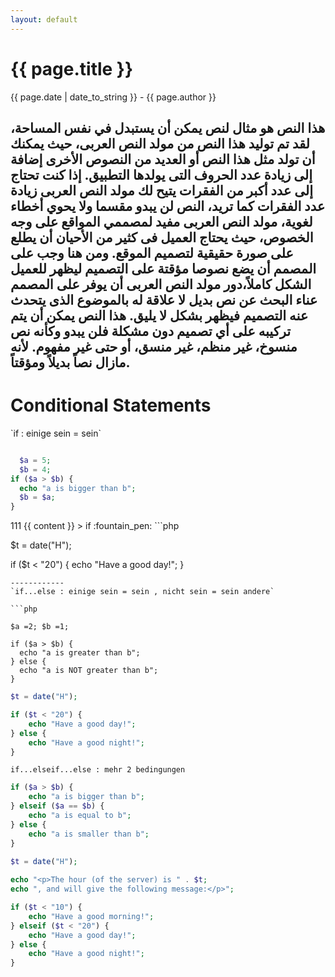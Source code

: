 ```yaml
---
layout: default
---
```

<h1>{{ page.title }}</h1>
<p>{{ page.date | date_to_string }} - {{ page.author }}</p>



هذا النص هو مثال لنص يمكن أن يستبدل في نفس المساحة، لقد تم توليد هذا النص من مولد النص العربى، حيث يمكنك أن تولد مثل هذا النص أو العديد من النصوص الأخرى إضافة إلى زيادة عدد الحروف التى يولدها التطبيق.
إذا كنت تحتاج إلى عدد أكبر من الفقرات يتيح لك مولد النص العربى زيادة عدد الفقرات كما تريد، النص لن يبدو مقسما ولا يحوي أخطاء لغوية، مولد النص العربى مفيد لمصممي المواقع على وجه الخصوص، حيث يحتاج العميل فى كثير من الأحيان أن يطلع على صورة حقيقية لتصميم الموقع.
ومن هنا وجب على المصمم أن يضع نصوصا مؤقتة على التصميم ليظهر للعميل الشكل كاملاً،دور مولد النص العربى أن يوفر على المصمم عناء البحث عن نص بديل لا علاقة له بالموضوع الذى يتحدث عنه التصميم فيظهر بشكل لا يليق.
هذا النص يمكن أن يتم تركيبه على أي تصميم دون مشكلة فلن يبدو وكأنه نص منسوخ، غير منظم، غير منسق، أو حتى غير مفهوم. لأنه مازال نصاً بديلاً ومؤقتاً.
---------------------------
# Conditional Statements


<p>
`if : einige sein = sein`

```php

  $a = 5;
  $b = 4;
if ($a > $b) {
  echo "a is bigger than b";
  $b = $a;
}
```
</p>
111
{{ content }}
> if
:fountain_pen:
```php

$t = date("H");

if ($t < "20") {
    echo "Have a good day!";
}

```
------------
`if...else : einige sein = sein , nicht sein = sein andere`

```php

$a =2; $b =1;
  
if ($a > $b) {
  echo "a is greater than b";
} else {
  echo "a is NOT greater than b";
}
```
```php
$t = date("H");

if ($t < "20") {
    echo "Have a good day!";
} else {
    echo "Have a good night!";
}
```


`if...elseif...else : mehr 2 bedingungen`
```php
if ($a > $b) {
    echo "a is bigger than b";
} elseif ($a == $b) {
    echo "a is equal to b";
} else {
    echo "a is smaller than b";
}
```
```php
$t = date("H");
  
echo "<p>The hour (of the server) is " . $t; 
echo ", and will give the following message:</p>";

if ($t < "10") {
    echo "Have a good morning!";
} elseif ($t < "20") {
    echo "Have a good day!";
} else {
    echo "Have a good night!";
}
```
